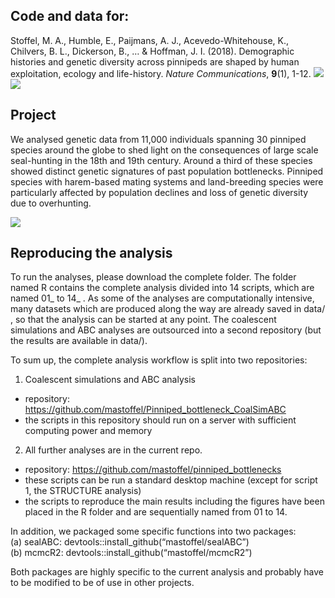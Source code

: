 
<!-- README.md is generated from README.Rmd. Please edit that file -->

## Code and data for:

Stoffel, M. A., Humble, E., Paijmans, A. J., Acevedo-Whitehouse, K.,
Chilvers, B. L., Dickerson, B., … & Hoffman, J. I. (2018). Demographic
histories and genetic diversity across pinnipeds are shaped by human
exploitation, ecology and life-history. *Nature Communications*,
**9**(1), 1-12.
[![](https://img.shields.io/badge/doi-https://doi.org/10.1038/s41467--018--06695--z-green.svg)](https://doi.org/https://doi.org/10.1038/s41467-018-06695-z)
[![](https://img.shields.io/badge/Altmetric-150-Darkorange.svg)](https://www.altmetric.com/details/51271319)

<!-- badges: start -->
<!-- badges: end -->

## Project

We analysed genetic data from 11,000 individuals spanning 30 pinniped
species around the globe to shed light on the consequences of large
scale seal-hunting in the 18th and 19th century. Around a third of these
species showed distinct genetic signatures of past population
bottlenecks. Pinniped species with harem-based mating systems and
land-breeding species were particularly affected by population declines
and loss of genetic diversity due to overhunting.

![](other_stuff/pics_github/elephant_seal_weaners.jpg)

## Reproducing the analysis

To run the analyses, please download the complete folder. The folder
named R contains the complete analysis divided into 14 scripts, which
are named 01\_ to 14\_ . As some of the analyses are computationally
intensive, many datasets which are produced along the way are already
saved in data/ , so that the analysis can be started at any point. The
coalescent simulations and ABC analyses are outsourced into a second
repository (but the results are available in data/).

To sum up, the complete analysis workflow is split into two
repositories:

1.  Coalescent simulations and ABC analysis

-   repository:
    <https://github.com/mastoffel/Pinniped_bottleneck_CoalSimABC>
-   the scripts in this repository should run on a server with
    sufficient computing power and memory

2.  All further analyses are in the current repo.

-   repository: <https://github.com/mastoffel/pinniped_bottlenecks>
-   these scripts can be run a standard desktop machine (except for
    script 1, the STRUCTURE analysis)
-   the scripts to reproduce the main results including the figures have
    been placed in the R folder and are sequentially named from 01
    to 14.

In addition, we packaged some specific functions into two packages:  
(a) sealABC: devtools::install\_github(“mastoffel/sealABC”)  
(b) mcmcR2: devtools::install\_github(“mastoffel/mcmcR2”)

Both packages are highly specific to the current analysis and probably
have to be modified to be of use in other projects.
